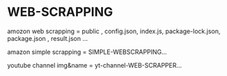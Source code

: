 ﻿# WEB-SCRAPPING

amozon web scrapping       =     public , config.json, index.js, package-lock.json, package.json , result.json ...

amazon simple scrapping    =     SIMPLE-WEBSCRAPPING...

youtube channel img&name   =      yt-channel-WEB-SCRAPPER... 

